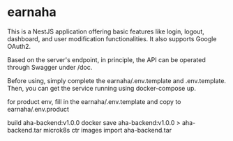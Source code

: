 # earnaha

This is a NestJS application offering basic features like login, logout, dashboard, and user modification functionalities. It also supports Google OAuth2.

Based on the server's endpoint, in principle, the API can be operated through Swagger under /doc.

Before using, simply complete the earnaha/.env.template and .env.template. Then, you can get the service running using docker-compose up.


for product env, fill in the earnaha/.env.template and copy to earnaha/.env.product



build aha-backend:v1.0.0
docker save aha-backend:v1.0.0 > aha-backend.tar
microk8s ctr images import aha-backend.tar

